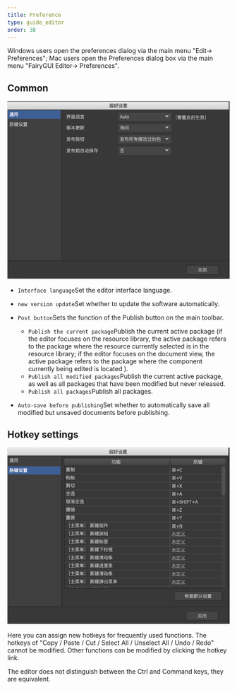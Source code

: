 ```yaml
---
title: Preference
type: guide_editor
order: 38
---
```


Windows users open the preferences dialog via the main menu "Edit-> Preferences";
Mac users open the Preferences dialog box via the main menu "FairyGUI Editor-> Preferences".

## Common

![](../../images/QQ20191210-002148.png)

- `Interface language`Set the editor interface language.

- `new version update`Set whether to update the software automatically.

- `Post button`Sets the function of the Publish button on the main toolbar.
   - `Publish the current package`Publish the current active package (if the editor focuses on the resource library, the active package refers to the package where the resource currently selected is in the resource library; if the editor focuses on the document view, the active package refers to the package where the component currently being edited is located ).
   - `Publish all modified packages`Publish the current active package, as well as all packages that have been modified but never released.
   - `Publish all packages`Publish all packages.

- `Auto-save before publishing`Set whether to automatically save all modified but unsaved documents before publishing.

## Hotkey settings

![](../../images/QQ20191210-002316.png)

Here you can assign new hotkeys for frequently used functions. The hotkeys of "Copy / Paste / Cut / Select All / Unselect All / Undo / Redo" cannot be modified. Other functions can be modified by clicking the hotkey link.

The editor does not distinguish between the Ctrl and Command keys, they are equivalent.